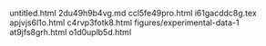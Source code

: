 untitled.html
2du49h9b4vg.md
ccl5fe49pro.html
i61gacddc8g.tex
apjvjs6l1o.html
c4rvp3fotk8.html
figures/experimental-data-1
at9jfs8grh.html
o1d0uplb5d.html